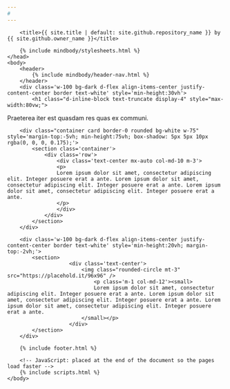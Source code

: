 ```yaml
---
#
---
```

<html>
    <head>
        <meta charset="utf-8">
        <meta http-equiv="x-ua-compatible" content="ie=edge">
        <meta name='viewport' content='width=device-width, initial-scale=1, shrink-to-fit=no'/>
        
        <title>{{ site.title | default: site.github.repository_name }} by {{ site.github.owner_name }}</title>

        {% include mindbody/stylesheets.html %}
    </head>
    <body>
        <header>
            {% include mindbody/header-nav.html %}
        </header>
        <div class='w-100 bg-dark d-flex align-items-center justify-content-center border text-white' style='min-height:30vh'> 
            <h1 class="d-inline-block text-truncate display-4" style="max-width:80vw;">
  Praeterea iter est quasdam res quas ex communi.</h1>
        </div>

        <div class="container card border-0 rounded bg-white w-75" style='margin-top:-5vh; min-height:75vh; box-shadow: 5px 5px 10px rgba(0, 0, 0, 0.175);'>
            <section class='container'>
                <div class='row'>
                    <div class='text-center mx-auto col-md-10 m-3'>
                    <p>
                    Lorem ipsum dolor sit amet, consectetur adipiscing elit. Integer posuere erat a ante. Lorem ipsum dolor sit amet, consectetur adipiscing elit. Integer posuere erat a ante. Lorem ipsum dolor sit amet, consectetur adipiscing elit. Integer posuere erat a ante.
                    </p>
                    </div>
                </div>
            </section>
        </div>

        <div class='w-100 bg-dark d-flex align-items-center justify-content-center border text-white' style='min-height:20vh; margin-top:-2vh;'>
            <section>
                        <div class='text-center'>
                            <img class="rounded-circle mt-3" src="https://placehold.it/96x96" />
                                <p class='m-1 col-md-12'><small>
                                Lorem ipsum dolor sit amet, consectetur adipiscing elit. Integer posuere erat a ante. Lorem ipsum dolor sit amet, consectetur adipiscing elit. Integer posuere erat a ante. Lorem ipsum dolor sit amet, consectetur adipiscing elit. Integer posuere erat a ante.
                            </small></p>
                        </div>
            </section>
        </div>

        {% include footer.html %}

        <!-- JavaScript: placed at the end of the document so the pages load faster -->
        {% include scripts.html %}
    </body>
</html>
